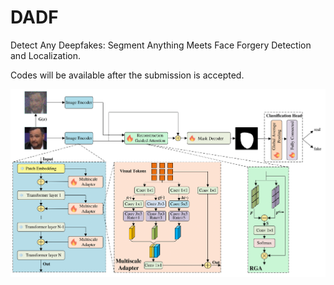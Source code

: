 # DADF
Detect Any Deepfakes: Segment Anything Meets Face Forgery Detection and Localization.

Codes will be available after the submission is accepted.


![image](https://github.com/laiyingxin2/DADF/blob/main/content.png)

